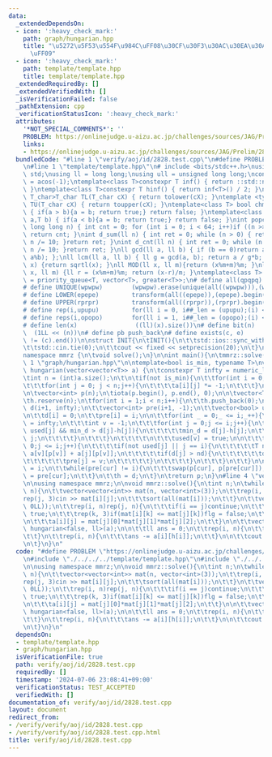 ```yaml
---
data:
  _extendedDependsOn:
  - icon: ':heavy_check_mark:'
    path: graph/hungarian.hpp
    title: "\u5272\u5F53\u554F\u984C\uFF08\u30CF\u30F3\u30AC\u30EA\u30A2\u30F3\u6CD5\
      \uFF09"
  - icon: ':heavy_check_mark:'
    path: template/template.hpp
    title: template/template.hpp
  _extendedRequiredBy: []
  _extendedVerifiedWith: []
  _isVerificationFailed: false
  _pathExtension: cpp
  _verificationStatusIcon: ':heavy_check_mark:'
  attributes:
    '*NOT_SPECIAL_COMMENTS*': ''
    PROBLEM: https://onlinejudge.u-aizu.ac.jp/challenges/sources/JAG/Prelim/2828
    links:
    - https://onlinejudge.u-aizu.ac.jp/challenges/sources/JAG/Prelim/2828
  bundledCode: "#line 1 \"verify/aoj/id/2828.test.cpp\"\n#define PROBLEM \"https://onlinejudge.u-aizu.ac.jp/challenges/sources/JAG/Prelim/2828\"\
    \n#line 1 \"template/template.hpp\"\n# include <bits/stdc++.h>\nusing namespace\
    \ std;\nusing ll = long long;\nusing ull = unsigned long long;\nconst double pi\
    \ = acos(-1);\ntemplate<class T>constexpr T inf() { return ::std::numeric_limits<T>::max();\
    \ }\ntemplate<class T>constexpr T hinf() { return inf<T>() / 2; }\ntemplate <typename\
    \ T_char>T_char TL(T_char cX) { return tolower(cX); }\ntemplate <typename T_char>T_char\
    \ TU(T_char cX) { return toupper(cX); }\ntemplate<class T> bool chmin(T& a,T b)\
    \ { if(a > b){a = b; return true;} return false; }\ntemplate<class T> bool chmax(T&\
    \ a,T b) { if(a < b){a = b; return true;} return false; }\nint popcnt(unsigned\
    \ long long n) { int cnt = 0; for (int i = 0; i < 64; i++)if ((n >> i) & 1)cnt++;\
    \ return cnt; }\nint d_sum(ll n) { int ret = 0; while (n > 0) { ret += n % 10;\
    \ n /= 10; }return ret; }\nint d_cnt(ll n) { int ret = 0; while (n > 0) { ret++;\
    \ n /= 10; }return ret; }\nll gcd(ll a, ll b) { if (b == 0)return a; return gcd(b,\
    \ a%b); };\nll lcm(ll a, ll b) { ll g = gcd(a, b); return a / g*b; };\nll iroot(ll\
    \ x) {return sqrtl(x); }\nll MOD(ll x, ll m){return (x%m+m)%m; }\nll FLOOR(ll\
    \ x, ll m) {ll r = (x%m+m)%m; return (x-r)/m; }\ntemplate<class T> using dijk\
    \ = priority_queue<T, vector<T>, greater<T>>;\n# define all(qpqpq)           (qpqpq).begin(),(qpqpq).end()\n\
    # define UNIQUE(wpwpw)        (wpwpw).erase(unique(all((wpwpw))),(wpwpw).end())\n\
    # define LOWER(epepe)         transform(all((epepe)),(epepe).begin(),TL<char>)\n\
    # define UPPER(rprpr)         transform(all((rprpr)),(rprpr).begin(),TU<char>)\n\
    # define rep(i,upupu)         for(ll i = 0, i##_len = (upupu);(i) < (i##_len);(i)++)\n\
    # define reps(i,opopo)        for(ll i = 1, i##_len = (opopo);(i) <= (i##_len);(i)++)\n\
    # define len(x)                ((ll)(x).size())\n# define bit(n)             \
    \  (1LL << (n))\n# define pb push_back\n# define exists(c, e)         ((c).find(e)\
    \ != (c).end())\n\nstruct INIT{\n\tINIT(){\n\t\tstd::ios::sync_with_stdio(false);\n\
    \t\tstd::cin.tie(0);\n\t\tcout << fixed << setprecision(20);\n\t}\n}INIT;\n\n\
    namespace mmrz {\n\tvoid solve();\n}\n\nint main(){\n\tmmrz::solve();\n}\n#line\
    \ 1 \"graph/hungarian.hpp\"\n\ntemplate<bool is_min, typename T>\nvector<int>\
    \ hungarian(vector<vector<T>> a) {\n\tconstexpr T infty = numeric_limits<T>::max()/2;\n\
    \tint n = (int)a.size();\n\t\n\tif(not is_min){\n\t\tfor(int i = 0;i < n;i++){\n\
    \t\t\tfor(int j = 0; j < n;j++){\n\t\t\t\ta[i][j] *= -1;\n\t\t\t}\n\t\t}\n\t}\n\
    \n\tvector<int> p(n);\n\tiota(p.begin(), p.end(), 0);\n\n\tvector<T> h = {0};\n\
    \th.reserve(n);\n\tfor(int i = 1;i < n;i++){\n\t\th.push_back(0);\n\t\tvector<T>\
    \ d(i+1, infty);\n\t\tvector<int> pre(i+1, -1);\n\t\tvector<bool> used(i+1, false);\n\
    \n\t\td[i] = 0;\n\t\tpre[i] = i;\n\n\t\tfor(int _ = 0;_ <= i;_++){\n\t\t\tT min_d\
    \ = infty;\n\t\t\tint v = -1;\n\t\t\tfor(int j = 0;j <= i;j++){\n\t\t\t\tif(not\
    \ used[j] && min_d > d[j]-h[j]){\n\t\t\t\t\tmin_d = d[j]-h[j];\n\t\t\t\t\tv =\
    \ j;\n\t\t\t\t}\n\t\t\t}\n\t\t\t\t\n\t\t\tused[v] = true;\n\n\t\t\tfor(int j =\
    \ 0;j <= i;j++){\n\t\t\t\tif(not used[j] || j == i){\n\t\t\t\t\tT nd = d[v] -\
    \ a[v][p[v]] + a[j][p[v]];\n\t\t\t\t\tif(d[j] > nd){\n\t\t\t\t\t\td[j] = nd;\n\
    \t\t\t\t\t\tpre[j] = v;\n\t\t\t\t\t}\n\t\t\t\t}\n\t\t\t}\n\t\t}\n\n\t\tint cur\
    \ = i;\n\t\twhile(pre[cur] != i){\n\t\t\tswap(p[cur], p[pre[cur]]);\n\t\t\tcur\
    \ = pre[cur];\n\t\t}\n\t\th = d;\n\t}\n\treturn p;\n}\n#line 4 \"verify/aoj/id/2828.test.cpp\"\
    \n\nusing namespace mmrz;\n\nvoid mmrz::solve(){\n\tint n;\n\twhile(cin >> n &&\
    \ n){\n\t\tvector<vector<int>> mat(n, vector<int>(3));\n\t\trep(i, n){\n\t\t\t\
    rep(j, 3)cin >> mat[i][j];\n\t\t\tsort(all(mat[i]));\n\t\t}\n\t\tvector a(n, vector(n,\
    \ 0LL));\n\t\trep(i, n)rep(j, n){\n\t\t\tif(i == j)continue;\n\t\t\tbool flg =\
    \ true;\n\t\t\trep(k, 3)if(mat[i][k] <= mat[j][k])flg = false;\n\t\t\tif(not flg)continue;\n\
    \n\t\t\ta[i][j] = mat[j][0]*mat[j][1]*mat[j][2];\n\t\t}\n\n\t\tvector<int> h =\
    \ hungarian<false, ll>(a);\n\n\t\tll ans = 0;\n\t\trep(i, n){\n\t\t\tans += mat[i][0]*mat[i][1]*mat[i][2];\n\
    \t\t}\n\t\trep(i, n){\n\t\t\tans -= a[i][h[i]];\n\t\t}\n\n\t\tcout << ans << endl;\n\
    \n\t}\n}\n"
  code: "#define PROBLEM \"https://onlinejudge.u-aizu.ac.jp/challenges/sources/JAG/Prelim/2828\"\
    \n#include \"./../../../template/template.hpp\"\n#include \"./../../../graph/hungarian.hpp\"\
    \n\nusing namespace mmrz;\n\nvoid mmrz::solve(){\n\tint n;\n\twhile(cin >> n &&\
    \ n){\n\t\tvector<vector<int>> mat(n, vector<int>(3));\n\t\trep(i, n){\n\t\t\t\
    rep(j, 3)cin >> mat[i][j];\n\t\t\tsort(all(mat[i]));\n\t\t}\n\t\tvector a(n, vector(n,\
    \ 0LL));\n\t\trep(i, n)rep(j, n){\n\t\t\tif(i == j)continue;\n\t\t\tbool flg =\
    \ true;\n\t\t\trep(k, 3)if(mat[i][k] <= mat[j][k])flg = false;\n\t\t\tif(not flg)continue;\n\
    \n\t\t\ta[i][j] = mat[j][0]*mat[j][1]*mat[j][2];\n\t\t}\n\n\t\tvector<int> h =\
    \ hungarian<false, ll>(a);\n\n\t\tll ans = 0;\n\t\trep(i, n){\n\t\t\tans += mat[i][0]*mat[i][1]*mat[i][2];\n\
    \t\t}\n\t\trep(i, n){\n\t\t\tans -= a[i][h[i]];\n\t\t}\n\n\t\tcout << ans << endl;\n\
    \n\t}\n}\n"
  dependsOn:
  - template/template.hpp
  - graph/hungarian.hpp
  isVerificationFile: true
  path: verify/aoj/id/2828.test.cpp
  requiredBy: []
  timestamp: '2024-07-06 23:08:41+09:00'
  verificationStatus: TEST_ACCEPTED
  verifiedWith: []
documentation_of: verify/aoj/id/2828.test.cpp
layout: document
redirect_from:
- /verify/verify/aoj/id/2828.test.cpp
- /verify/verify/aoj/id/2828.test.cpp.html
title: verify/aoj/id/2828.test.cpp
---
```

